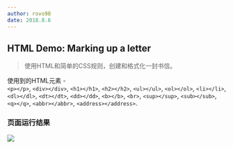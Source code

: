 ```yaml
---
author: rovo98
date: 2018.8.6
---
```



## HTML Demo: Marking up a letter


> 使用HTML和简单的CSS规则，创建和格式化一封书信。

使用到的HTML元素 - <br>
``<p></p>``, ``<div></div>``, ``<h1></h1>``, ``<h2></h2>``, ``<ul></ul>``, ``<ol></ol>``, ``<li></li>``, ``<dl></dl>``, ``<dt></dt>``, ``<dd></dd>``, ``<b></b>``, ``<br>``, ``<sup></sup>``, ``<sub></sub>``, ``<q></q>``, ``<abbr></abbr>``, ``<address></address>``.


### 页面运行结果

![](demo.result.png)
